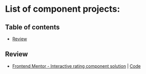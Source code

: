 # List of component projects:

## Table of contents

- [Review](#review)


## Review
- [Frontend Mentor - Interactive rating component solution](https://uygnis.github.io/review1/) | [Code](https://github.com/Uygnis/review1/tree/master)
